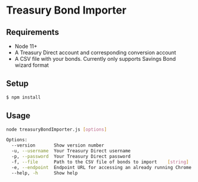 # Treasury Bond Importer

## Requirements

* Node 11+
* A Treasury Direct account and corresponding conversion account
* A CSV file with your bonds. Currently only supports Savings Bond wizard format

## Setup

```bash
$ npm install
```

## Usage

```bash
node treasuryBondImporter.js [options]

Options:
  --version       Show version number                                  [boolean]
  -u, --username  Your Treasury Direct username                         [string]
  -p, --password  Your Treasury Direct password                         [string]
  -f, --file      Path to the CSV file of bonds to import    [string] [required]
  -e, --endpoint  Endpoint URL for accessing an already running Chrome  [string]
  --help, -h      Show help               
```